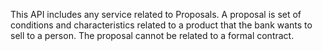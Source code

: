 This API includes any service related to Proposals. A proposal is set of conditions and characteristics related to a product that the bank wants to sell to a person. The proposal cannot be related to a formal contract.
